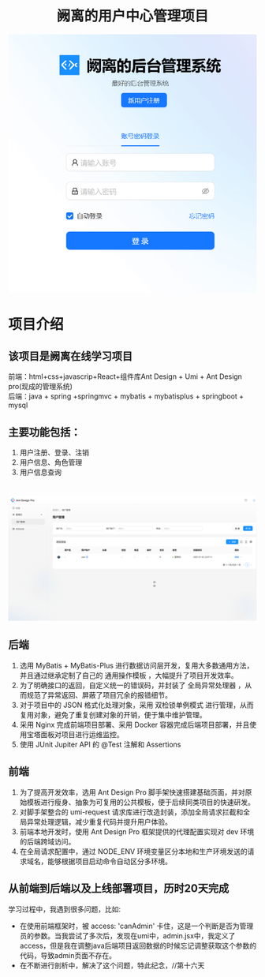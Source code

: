# <h1 style="text-align: center;">阙离的用户中心管理项目</h1>
![alt text](image.png)
# 项目介绍
## 该项目是阙离在线学习项目
前端：html+css+javascrip+React+组件库Ant Design + Umi + Ant Design pro(现成的管理系统)  
后端：java + spring +springmvc + mybatis + mybatisplus + springboot + mysql
## 主要功能包括：
1. 用户注册、登录、注销
2. 用户信息、角色管理
3. 用户信息查询
#
![alt text](image-1.png)
## 后端
1. 选用 MyBatis + MyBatis-Plus 进行数据访问层开发，复用大多数通用方法，并且通过继承定制了自己的 通用操作模板 ，大幅提升了项目开发效率。
2. 为了明确接口的返回，自定义统一的错误码，并封装了 全局异常处理器 ，从而规范了异常返回、屏蔽了项目冗余的报错细节。
3. 对于项目中的 JSON 格式化处理对象，采用 双检锁单例模式 进行管理，从而复用对象，避免了重复创建对象的开销，便于集中维护管理。
4. 采用 Nginx 完成前端项目部署、采用 Docker 容器完成后端项目部署，并且使用宝塔面板对项目进行运维监控。
5. 使用 JUnit Jupiter API 的 @Test 注解和 Assertions
## 前端
1. 为了提高开发效率，选用 Ant Design Pro 脚手架快速搭建基础页面，并对原始模板进行瘦身、抽象为可复用的公共模板，便于后续同类项目的快速研发。
2. 对脚手架整合的 umi-request 请求库进行改造封装，添加全局请求拦截和全局异常处理逻辑，减少重复代码并提升用户体验。
3. 前端本地开发时，使用 Ant Design Pro 框架提供的代理配置实现对 dev 环境的后端跨域访问。
4. 在全局请求配置中，通过 NODE_ENV 环境变量区分本地和生产环境发送的请求域名，能够根据项目启动命令自动区分多环境。
## 从前端到后端以及上线部署项目，历时20天完成
学习过程中，我遇到很多问题，比如:  
- 在使用前端框架时，被 access: 'canAdmin' 卡住，这是一个判断是否为管理员的参数。当我尝试了多次后，发现在umi中，admin.jsx中，我定义了access，但是我在调整java后端项目返回数据的时候忘记调整获取这个参数的代码，导致admin页面不存在。
- 在不断进行剖析中，解决了这个问题，特此纪念，//第十六天